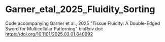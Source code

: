 # Garner_etal_2025_Fluidity_Sorting
Code accompanying Garner et al., 2025 "Tissue Fluidity: A Double-Edged Sword for Multicellular Patterning" bioRxiv doi: https://doi.org/10.1101/2025.03.01.640992
